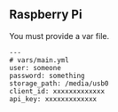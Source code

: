 Raspberry Pi
------------

You must provide a var file.

    ---
    # vars/main.yml
    user: someone
    password: something
    storage_path: /media/usb0
    client_id: xxxxxxxxxxxxx
    api_key: xxxxxxxxxxxxx
